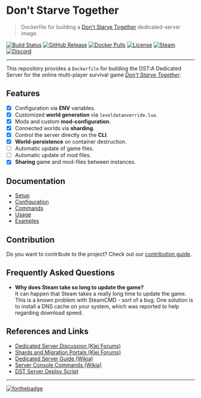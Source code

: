 # Don't Starve Together
> Dockerfile for building a [Don't Starve Together][website] dedicated-server image.

[![Build Status](https://img.shields.io/travis/dst-academy/docker-dontstarvetogether/develop.svg)](https://travis-ci.org/dst-academy/docker-dontstarvetogether)
[![GitHub Release](https://img.shields.io/github/release/dst-academy/docker-dontstarvetogether.svg)](https://github.com/dst-academy/docker-dontstarvetogether/releases/latest)
[![Docker Pulls](https://img.shields.io/docker/pulls/dstacademy/dontstarvetogether.svg)](https://hub.docker.com/r/dstacademy/dontstarvetogether/)
[![License](https://img.shields.io/github/license/dst-academy/docker-dontstarvetogether.svg)](https://github.com/dst-academy/docker-dontstarvetogether/blob/develop/LICENSE.md)
[![Steam](https://img.shields.io/badge/steam-join-1b2838.svg)](https://d3a7.link/steam)
[![Discord](https://discordapp.com/api/guilds/215170368959283200/embed.png)](https://d3a7.link/discord)

---

This repository provides a `Dockerfile` for building the DST:A Dedicated Server
for the online multi-player survival game [*Don't Starve Together*][website].

## Features
- [x] Configuration via **ENV** variables.
- [x] Customized **world generation** via `leveldataoverride.lua`.
- [x] Mods and custom **mod-configuration**.
- [x] Connected worlds via **sharding**.
- [x] Control the server directly on the **CLI**.
- [x] **World-persistence** on container destruction.
- [ ] Automatic update of game files.
- [ ] Automatic update of mod files.
- [x] **Sharing** game and mod-files between instances.

## Documentation
- [Setup][docs-setup]
- [Configuration][docs-configuration]
- [Commands][docs-commands]
- [Usage][docs-usage]
- [Examples][docs-examples]

## Contribution
Do you want to contribute to the project?
Check out our [contribution guide][contribution-guide].

## Frequently Asked Questions

- **Why does Steam take so long to update the game?**  
  It can happen that Steam takes a really long time to update the game. This is a known problem with
  SteamCMD - sort of a bug. One solution is to install a DNS cache on your system, which was reported
  to help regarding download speed.

## References and Links
- [Dedicated Server Discussion (Klei Forums)][reference-dedicated]
- [Shards and Migration Portals (Klei Forums)][reference-shards]
- [Dedicated Server Guide (Wikia)][reference-guide]
- [Server Console Commands (Wikia)][reference-commands]
- [DST Server Deploy Script][reference-script]
---

[![forthebadge](https://forthebadge.com/images/badges/built-with-love.svg)](https://forthebadge.com)

[docs-setup]: /docs/setup.md
[docs-configuration]: /docs/configuration.md
[docs-commands]: /docs/commands.md
[docs-usage]: /docs/usage.md
[docs-examples]: /docs/examples/
[website]: https://www.dontstarvetogether.com/
[contribution-guide]: /CONTRIBUTING.md
[docker-kitematic]: https://kitematic.com/
[docker-toolbox]: https://www.docker.com/docker-toolbox
[reference-dedicated]: https://forums.kleientertainment.com/forum/83-dont-starve-together-beta-dedicated-server-discussion/
[reference-shards]: https://forums.kleientertainment.com/topic/59174-understanding-shards-and-migration-portals/
[reference-guide]: https://dont-starve-game.wikia.com/wiki/Guides/Don%E2%80%99t_Starve_Together_Dedicated_Servers
[reference-commands]: https://dont-starve-game.wikia.com/wiki/Console/Don't_Starve_Together_Commands
[reference-script]: https://gitlab.com/lego_engineer/dst-server-deploy
